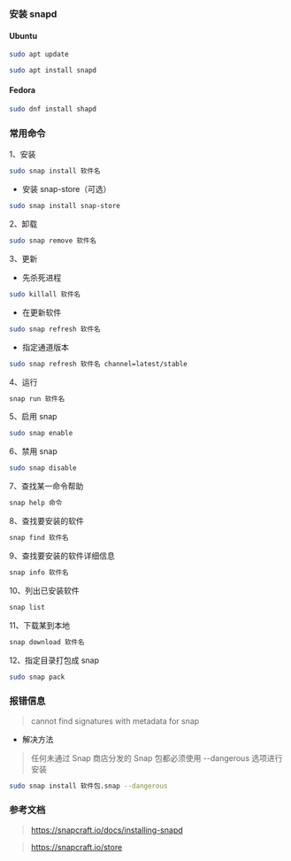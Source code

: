 ### 安装 snapd

#### Ubuntu

```sh
sudo apt update
```

```sh
sudo apt install snapd
```

#### Fedora

```sh
sudo dnf install shapd
```

### 常用命令

1、安装

```sh
sudo snap install 软件名
```

- 安装 snap-store（可选）

```sh
sudo snap install snap-store
```

2、卸载

```sh
sudo snap remove 软件名
```

3、更新

- 先杀死进程

```sh
sudo killall 软件名
```

- 在更新软件

```sh
sudo snap refresh 软件名
```

- 指定通道版本

```sh
sudo snap refresh 软件名 channel=latest/stable
```

4、运行

```sh
snap run 软件名
```

5、启用 snap

```sh
sudo snap enable
```

6、禁用 snap

```sh
sudo snap disable
```

7、查找某一命令帮助

```sh
snap help 命令
```

8、查找要安装的软件

```sh
snap find 软件名
```

9、查找要安装的软件详细信息

```sh
snap info 软件名
```

10、列出已安装软件

```sh
snap list
```

11、下载某到本地

```sh
snap download 软件名
```

12、指定目录打包成 snap

```sh
sudo snap pack
```

### 报错信息

> cannot find signatures with metadata for snap

- 解决方法

> 任何未通过 Snap 商店分发的 Snap 包都必须使用 --dangerous 选项进行安装

```sh
sudo snap install 软件包.snap --dangerous
```

### 参考文档

> https://snapcraft.io/docs/installing-snapd

> https://snapcraft.io/store
